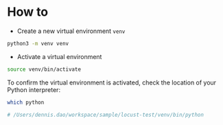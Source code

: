 # How to

- Create a new virtual environment `venv`

```bash
python3 -m venv venv
```

- Activate a virtual environment

```bash
source venv/bin/activate
```

To confirm the virtual environment is activated, check the location of your Python interpreter:

```bash
which python

# /Users/dennis.dao/workspace/sample/locust-test/venv/bin/python
```
